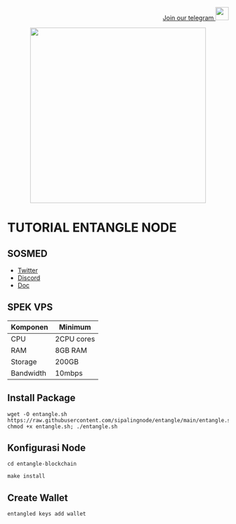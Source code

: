 <p style="font-size:14px" align="right">
<a href="https://t.me/autosultan_group" target="_blank">Join our telegram <img src="https://user-images.githubusercontent.com/50621007/183283867-56b4d69f-bc6e-4939-b00a-72aa019d1aea.png" width="30"/></a>
</p>
<p align="center">
  <img height="400" height="auto" src="https://user-images.githubusercontent.com/109174478/209359981-dc19b4bf-854d-4a2a-b803-2547a7fa43f2.jpg">
</p>

# TUTORIAL ENTANGLE NODE
## SOSMED
- [Twitter](https://twitter.com/Entanglefi)
- [Discord](https://discord.gg/entanglefi)
- [Doc](https://entangle-protocol.gitbook.io/entangle-protocol/validator-guidelines-technical)

## SPEK VPS

|  Komponen |  Minimum |
| ------------ | ------------ |
| CPU  | 2CPU cores  |
| RAM | 8GB RAM |
| Storage  | 200GB |
| Bandwidth | 10mbps |

## Install Package
```
wget -O entangle.sh https://raw.githubusercontent.com/sipalingnode/entangle/main/entangle.sh; chmod +x entangle.sh; ./entangle.sh
```
## Konfigurasi Node
```
cd entangle-blockchain
```
```
make install
```
## Create Wallet
```
entangled keys add wallet
```
